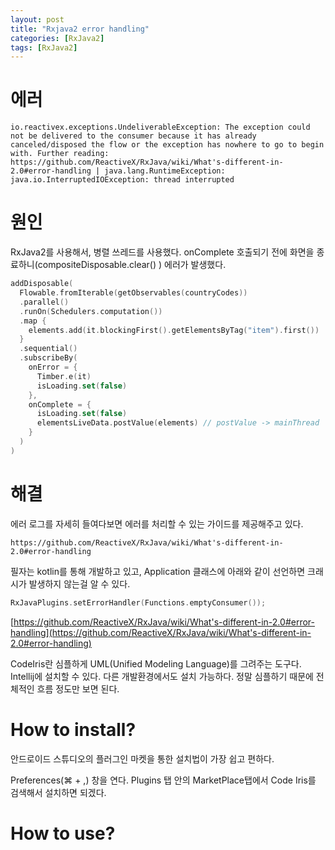 ```yaml
---
layout: post
title: "Rxjava2 error handling"
categories: [RxJava2]
tags: [RxJava2]
---
```


# 에러

```
io.reactivex.exceptions.UndeliverableException: The exception could not be delivered to the consumer because it has already canceled/disposed the flow or the exception has nowhere to go to begin with. Further reading: https://github.com/ReactiveX/RxJava/wiki/What's-different-in-2.0#error-handling | java.lang.RuntimeException: java.io.InterruptedIOException: thread interrupted
```

# 원인

RxJava2를 사용해서, 병렬 쓰레드를 사용했다. onComplete 호출되기 전에 화면을 종료하니(compositeDisposable.clear() ) 에러가 발생했다.

```kotlin
addDisposable(
  Flowable.fromIterable(getObservables(countryCodes))
  .parallel()
  .runOn(Schedulers.computation())
  .map {
    elements.add(it.blockingFirst().getElementsByTag("item").first())
  }
  .sequential()
  .subscribeBy(
    onError = {
      Timber.e(it)
      isLoading.set(false)
    },
    onComplete = {
      isLoading.set(false)
      elementsLiveData.postValue(elements) // postValue -> mainThread
    }
  )
)
```



# 해결

에러 로그를 자세히 들여다보면 에러를 처리할 수 있는 가이드를 제공해주고 있다.

```
https://github.com/ReactiveX/RxJava/wiki/What's-different-in-2.0#error-handling
```

필자는 kotlin를 통해 개발하고 있고, Application 클래스에 아래와 같이 선언하면 크래시가 발생하지 않는걸 알 수 있다.

```kotlin
RxJavaPlugins.setErrorHandler(Functions.emptyConsumer());
```



[https://github.com/ReactiveX/RxJava/wiki/What's-different-in-2.0#error-handling](https://github.com/ReactiveX/RxJava/wiki/What's-different-in-2.0#error-handling)

CodeIris란 심플하게 UML(Unified Modeling Language)를 그려주는 도구다. Intellij에 설치할 수 있다. 다른 개발환경에서도 설치 가능하다. 정말 심플하기 때문에 전체적인 흐름 정도만 보면 된다.

# How to install?

안드로이드 스튜디오의 플러그인 마켓을 통한 설치법이 가장 쉽고 편하다.

Preferences(⌘ + ,) 창을 연다. Plugins 탭 안의 MarketPlace탭에서 Code Iris를 검색해서 설치하면 되겠다.

# How to use?

